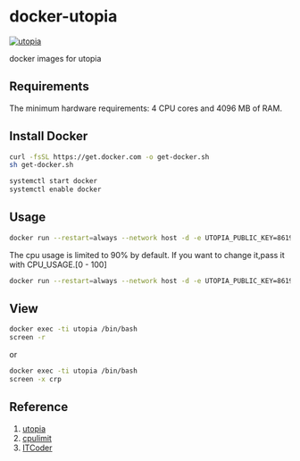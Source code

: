 # docker-utopia

[![utopia](http://dockeri.co/image/snowdream/utopia)](https://hub.docker.com/r/snowdream/utopia)

docker images for utopia

## Requirements

The minimum hardware requirements: 4 CPU cores and 4096 MB of RAM.

## Install Docker

```bash
curl -fsSL https://get.docker.com -o get-docker.sh
sh get-docker.sh

systemctl start docker 
systemctl enable docker
```

## Usage

```bash
docker run --restart=always --network host -d -e UTOPIA_PUBLIC_KEY=8619D1D54353041126B576AE44E79EE9E1C3243FC5F72FA11E8AE97241A09808 --name utopia snowdream/utopia
```

The cpu usage is limited to 90% by default. If you want to change it,pass it with CPU_USAGE.[0 - 100]

```bash
docker run --restart=always --network host -d -e UTOPIA_PUBLIC_KEY=8619D1D54353041126B576AE44E79EE9E1C3243FC5F72FA11E8AE97241A09808 -e CPU_USAGE=100 --name utopia snowdream/utopia
```

## View

```bash
docker exec -ti utopia /bin/bash
screen -r
```

or

```bash
docker exec -ti utopia /bin/bash
screen -x crp
```

<!-- ## Donate

My utopia Wallet Address:

46PtMFqfymhcHchS7vwjwoMm9v8jyvK6xMZKygZh8nk3LLoRg4jq7sKa9c22bXvfQ8KWogR1DETzVTsAuGffjaBtHVPZ4gs -->

## Reference

1. [utopia](https://u.is/)
1. [cpulimit](https://github.com/opsengine/cpulimit/)
1. [ITCoder](https://www.itcoder.tech/)